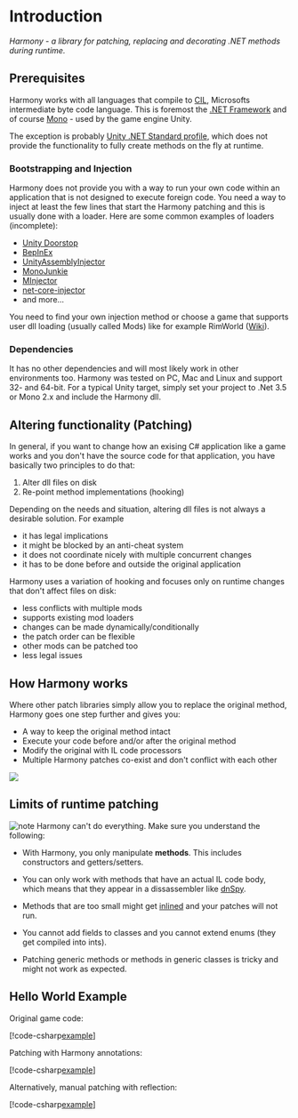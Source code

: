 # Introduction

_Harmony - a library for patching, replacing and decorating .NET methods during runtime._

## Prerequisites

Harmony works with all languages that compile to [CIL](https://wikipedia.org/wiki/Common_Intermediate_Language), Microsofts intermediate byte code language. This is foremost the [.NET Framework](https://wikipedia.org/wiki/Portal:.NET_Framework) and of course [Mono](<https://wikipedia.org/wiki/Mono_(software)>) - used by the game engine Unity.

The exception is probably [Unity .NET Standard profile](https://docs.unity3d.com/2019.1/Documentation/Manual/dotnetProfileSupport.html), which does not provide the functionality to fully create methods on the fly at runtime.

### Bootstrapping and Injection

Harmony does not provide you with a way to run your own code within an application that is not designed to execute foreign code. You need a way to inject at least the few lines that start the Harmony patching and this is usually done with a loader. Here are some common examples of loaders (incomplete):

- [Unity Doorstop](https://github.com/NeighTools/UnityDoorstop)
- [BepInEx](https://github.com/BepInEx/BepInEx)
- [UnityAssemblyInjector](https://github.com/avail/UnityAssemblyInjector)
- [MonoJunkie](https://github.com/wledfor2/MonoJunkie)
- [MInjector](https://github.com/EquiFox/MInjector)
- [net-core-injector](https://github.com/StackOverflowExcept1on/net-core-injector)
- and more...

You need to find your own injection method or choose a game that supports user dll loading (usually called Mods) like for example RimWorld ([Wiki](https://rimworldwiki.com/wiki/Modding_Tutorials/)).

### Dependencies

It has no other dependencies and will most likely work in other environments too. Harmony was tested on PC, Mac and Linux and support 32- and 64-bit. For a typical Unity target, simply set your project to .Net 3.5 or Mono 2.x and include the Harmony dll.

## Altering functionality (Patching)

In general, if you want to change how an exising C# application like a game works and you don't have the source code for that application, you have basically two principles to do that:

1. Alter dll files on disk
2. Re-point method implementations (hooking)

Depending on the needs and situation, altering dll files is not always a desirable solution. For example

- it has legal implications
- it might be blocked by an anti-cheat system
- it does not coordinate nicely with multiple concurrent changes
- it has to be done before and outside the original application

Harmony uses a variation of hooking and focuses only on runtime changes that don't affect files on disk:

- less conflicts with multiple mods
- supports existing mod loaders
- changes can be made dynamically/conditionally
- the patch order can be flexible
- other mods can be patched too
- less legal issues

## How Harmony works

Where other patch libraries simply allow you to replace the original method, Harmony goes one step further and gives you:

- A way to keep the original method intact
- Execute your code before and/or after the original method
- Modify the original with IL code processors
- Multiple Harmony patches co-exist and don't conflict with each other

![](https://raw.githubusercontent.com/pardeike/Harmony/master/Harmony/Documentation/images/patch-logic.svg?sanitize=true)

## Limits of runtime patching

![note] Harmony can't do everything. Make sure you understand the following:

- With Harmony, you only manipulate **methods**. This includes constructors and getters/setters.

- You can only work with methods that have an actual IL code body, which means that they appear in a dissassembler like [dnSpy](https://github.com/0xd4d/dnSpy).

- Methods that are too small might get [inlined](https://wikipedia.org/wiki/Inline_expansion) and your patches will not run.

- You cannot add fields to classes and you cannot extend enums (they get compiled into ints).

- Patching generic methods or methods in generic classes is tricky and might not work as expected.

## Hello World Example

Original game code:

[!code-csharp[example](../examples/intro_somegame.cs?name=example)]

Patching with Harmony annotations:

[!code-csharp[example](../examples/intro_annotations.cs?name=example)]

Alternatively, manual patching with reflection:

[!code-csharp[example](../examples/intro_manual.cs?name=example)]

[note]: https://raw.githubusercontent.com/pardeike/Harmony/master/Harmony/Documentation/images/note.png
